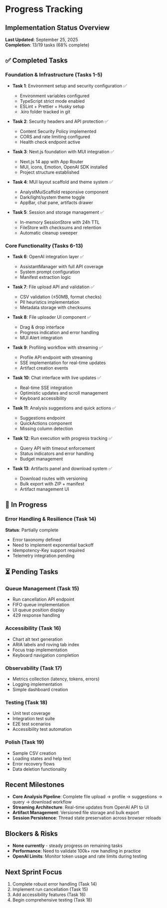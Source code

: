 # Progress Tracking

## Implementation Status Overview

**Last Updated**: September 25, 2025  
**Completion**: 13/19 tasks (68% complete)

## ✅ Completed Tasks

### Foundation & Infrastructure (Tasks 1-5)

- **Task 1**: Environment setup and security configuration ✅
  - Environment variables configured
  - TypeScript strict mode enabled
  - ESLint + Prettier + Husky setup
  - .kiro folder tracked in git
- **Task 2**: Security headers and API protection ✅
  - Content Security Policy implemented
  - CORS and rate limiting configured
  - Health check endpoint active

- **Task 3**: Next.js foundation with MUI integration ✅
  - Next.js 14 app with App Router
  - MUI, icons, Emotion, OpenAI SDK installed
  - Project structure established

- **Task 4**: MUI layout scaffold and theme system ✅
  - AnalystMuiScaffold responsive component
  - Dark/light/system theme toggle
  - AppBar, chat pane, artifacts drawer

- **Task 5**: Session and storage management ✅
  - In-memory SessionStore with 24h TTL
  - FileStore with checksums and retention
  - Automatic cleanup sweeper

### Core Functionality (Tasks 6-13)

- **Task 6**: OpenAI integration layer ✅
  - AssistantManager with full API coverage
  - System prompt configuration
  - Manifest extraction logic

- **Task 7**: File upload API and validation ✅
  - CSV validation (≤50MB, format checks)
  - PII heuristics implementation
  - Metadata storage with checksums

- **Task 8**: File uploader UI component ✅
  - Drag & drop interface
  - Progress indication and error handling
  - MUI Alert integration

- **Task 9**: Profiling workflow with streaming ✅
  - Profile API endpoint with streaming
  - SSE implementation for real-time updates
  - Artifact creation events

- **Task 10**: Chat interface with live updates ✅
  - Real-time SSE integration
  - Optimistic updates and scroll management
  - Keyboard accessibility

- **Task 11**: Analysis suggestions and quick actions ✅
  - Suggestions endpoint
  - QuickActions component
  - Missing column detection

- **Task 12**: Run execution with progress tracking ✅
  - Query API with timeout enforcement
  - Status indicators and error handling
  - Budget management

- **Task 13**: Artifacts panel and download system ✅
  - Download routes with versioning
  - Bulk export with ZIP + manifest
  - Artifact management UI

## 🔄 In Progress

### Error Handling & Resilience (Task 14)

**Status**: Partially complete

- Error taxonomy defined
- Need to implement exponential backoff
- Idempotency-Key support required
- Telemetry integration pending

## ⏳ Pending Tasks

### Queue Management (Task 15)

- Run cancellation API endpoint
- FIFO queue implementation
- UI queue position display
- 429 response handling

### Accessibility (Task 16)

- Chart alt text generation
- ARIA labels and roving tab index
- Focus trap implementation
- Keyboard navigation completion

### Observability (Task 17)

- Metrics collection (latency, tokens, errors)
- Logging implementation
- Simple dashboard creation

### Testing (Task 18)

- Unit test coverage
- Integration test suite
- E2E test scenarios
- Accessibility test automation

### Polish (Task 19)

- Sample CSV creation
- Loading states and help text
- Error recovery flows
- Data deletion functionality

## Recent Milestones

- **Core Analysis Pipeline**: Complete file upload → profile → suggestions → query → download workflow
- **Streaming Architecture**: Real-time updates from OpenAI API to UI
- **Artifact Management**: Versioned file storage and bulk export
- **Session Persistence**: Thread state preservation across browser reloads

## Blockers & Risks

- **None currently** - steady progress on remaining tasks
- **Performance**: Need to validate 100k+ row handling in practice
- **OpenAI Limits**: Monitor token usage and rate limits during testing

## Next Sprint Focus

1. Complete robust error handling (Task 14)
2. Implement run cancellation (Task 15)
3. Add accessibility features (Task 16)
4. Begin comprehensive testing (Task 18)
